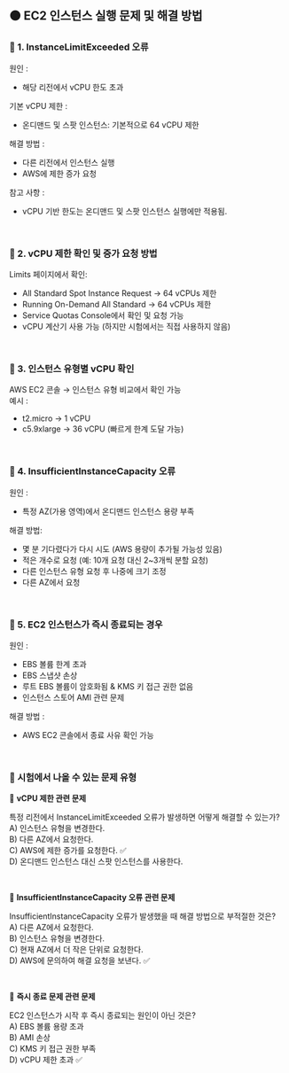 ## 🟠 EC2 인스턴스 실행 문제 및 해결 방법

### 🔶 1. InstanceLimitExceeded 오류
원인 :
- 해당 리전에서 vCPU 한도 초과  

기본 vCPU 제한 :
- 온디맨드 및 스팟 인스턴스: 기본적으로 64 vCPU 제한
  
해결 방법 :
- 다른 리전에서 인스턴스 실행
- AWS에 제한 증가 요청

참고 사항 :
- vCPU 기반 한도는 온디맨드 및 스팟 인스턴스 실행에만 적용됨.

<br>

### 🔶 2. vCPU 제한 확인 및 증가 요청 방법
Limits 페이지에서 확인:  
- All Standard Spot Instance Request → 64 vCPUs 제한  
- Running On-Demand All Standard → 64 vCPUs 제한  
- Service Quotas Console에서 확인 및 요청 가능  
- vCPU 계산기 사용 가능 (하지만 시험에서는 직접 사용하지 않음)

<br>

### 🔶 3. 인스턴스 유형별 vCPU 확인
AWS EC2 콘솔 → 인스턴스 유형 비교에서 확인 가능  
예시 :
- t2.micro → 1 vCPU
- c5.9xlarge → 36 vCPU (빠르게 한계 도달 가능)  

<br>

### 🔶 4. InsufficientInstanceCapacity 오류
원인 : 
- 특정 AZ(가용 영역)에서 온디맨드 인스턴스 용량 부족  

해결 방법:
- 몇 분 기다렸다가 다시 시도 (AWS 용량이 추가될 가능성 있음)
- 적은 개수로 요청 (예: 10개 요청 대신 2~3개씩 분할 요청)
- 다른 인스턴스 유형 요청 후 나중에 크기 조정
- 다른 AZ에서 요청

<br>

### 🔶 5. EC2 인스턴스가 즉시 종료되는 경우
원인 :  
- EBS 볼륨 한계 초과
- EBS 스냅샷 손상
- 루트 EBS 볼륨이 암호화됨 & KMS 키 접근 권한 없음
- 인스턴스 스토어 AMI 관련 문제
  
해결 방법 :
- AWS EC2 콘솔에서 종료 사유 확인 가능

<br>

### 🔶 시험에서 나올 수 있는 문제 유형
🔸 **vCPU 제한 관련 문제**

특정 리전에서 InstanceLimitExceeded 오류가 발생하면 어떻게 해결할 수 있는가?  
A) 인스턴스 유형을 변경한다.  
B) 다른 AZ에서 요청한다.  
C) AWS에 제한 증가를 요청한다. ✅  
D) 온디맨드 인스턴스 대신 스팟 인스턴스를 사용한다.  

<br>

🔸 **InsufficientInstanceCapacity 오류 관련 문제**

InsufficientInstanceCapacity 오류가 발생했을 때 해결 방법으로 부적절한 것은?  
A) 다른 AZ에서 요청한다.  
B) 인스턴스 유형을 변경한다.  
C) 현재 AZ에서 더 작은 단위로 요청한다.  
D) AWS에 문의하여 해결 요청을 보낸다. ✅  

<br>

🔸 **즉시 종료 문제 관련 문제**

EC2 인스턴스가 시작 후 즉시 종료되는 원인이 아닌 것은?  
A) EBS 볼륨 용량 초과  
B) AMI 손상  
C) KMS 키 접근 권한 부족  
D) vCPU 제한 초과 ✅  